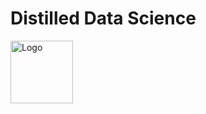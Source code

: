# Distilled Data Science
<img src="https://github.com/Algoritic/distilled-data-science/assets/75714714/a870fe42-97a0-4a40-a0c6-efc0ea813599" alt="Logo" width="100" height="100">
